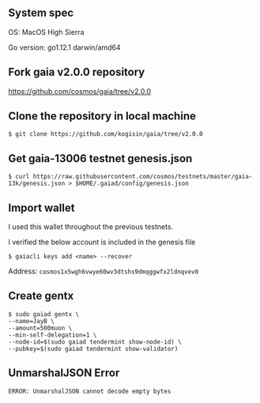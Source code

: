 ## System spec

OS: MacOS High Sierra

Go version: go1.12.1 darwin/amd64

## Fork gaia v2.0.0 repository

https://github.com/cosmos/gaia/tree/v2.0.0

## Clone the repository in local machine

```
$ git clone https://github.com/kogisin/gaia/tree/v2.0.0
```

## Get gaia-13006 testnet genesis.json

```
$ curl https://raw.githubusercontent.com/cosmos/testnets/master/gaia-13k/genesis.json > $HOME/.gaiad/config/genesis.json
```

## Import wallet 

I used this wallet throughout the previous testnets. 

I verified the below account is included in the genesis file

```
$ gaiacli keys add <name> --recover
```

Address: `cosmos1x5wgh6vwye60wv3dtshs9dmqggwfx2ldnqvev0`

## Create gentx

```
$ sudo gaiad gentx \
--name=JayB \
--amount=500muon \
--min-self-delegation=1 \
--node-id=$(sudo gaiad tendermint show-node-id) \
--pubkey=$(sudo gaiad tendermint show-validator)
```


## UnmarshalJSON Error 

```
ERROR: UnmarshalJSON cannot decode empty bytes
```


